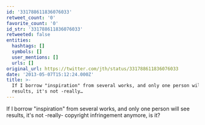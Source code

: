 ```yaml
---
id: '331788611836076033'
retweet_count: '0'
favorite_count: '0'
id_str: '331788611836076033'
retweeted: false
entities:
  hashtags: []
  symbols: []
  user_mentions: []
  urls: []
original_url: https://twitter.com/jth/status/331788611836076033
date: '2013-05-07T15:12:24.000Z'
title: >-
  If I borrow "inspiration" from several works, and only one person will see
  results, it's not -really…
---
```


If I borrow "inspiration" from several works, and only one person will see results, it's not -really- copyright infringement anymore, is it?